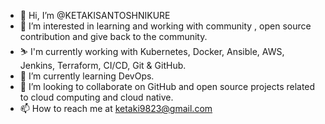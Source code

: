 - 👋 Hi, I’m @KETAKISANTOSHNIKURE
- 👀 I’m interested in learning and working with community , open source contribution and give back to the community.
- ⛷️ I'm currently working with Kubernetes, Docker, Ansible, AWS, Jenkins, Terraform, CI/CD, Git & GitHub.
- 🌱 I’m currently learning DevOps.
- 💞️ I’m looking to collaborate on GitHub and open source projects related to cloud computing and cloud native.
- 📫 How to reach me at ketaki9823@gmail.com



<!---
KETAKISANTOSHNIKURE/KETAKISANTOSHNIKURE is a ✨ special ✨ repository because its `README.md` (this file) appears on your GitHub profile.
You can click the Preview link to take a look at your changes.
--->
